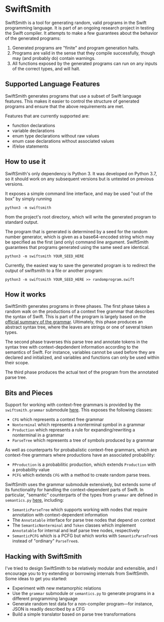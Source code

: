 # SwiftSmith

SwiftSmith is a tool for generating random, valid programs in the Swift programming language. It is part of an ongoing research project in testing the Swift compiler. It attempts to make a few guarantees about the behavior of the generated programs:

1. Generated programs are "finite" and program generation halts.
2. Programs are valid in the sense that they compile successfully, though may (and probably do) contain warnings.
3. All functions exposed by the generated programs can run on any inputs of the correct types, and will halt.

## Supported Language Features

SwiftSmith generates programs that use a subset of Swift language features. This makes it easier to control the structure of generated programs and ensure that the above requirements are met.

Features that are currently supported are:
* function declarations
* variable declarations
* enum type declarations without raw values
* enum case declarations without associated values
* if/else statements

## How to use it

SwiftSmith's only dependency is Python 3. It was developed on Python 3.7, so it should work on any subsequent versions but is untested on previous versions.

It exposes a simple command line interface, and may be used "out of the box" by simply running
```
python3 -m swiftsmith
```
from the project's root directory, which will write the generated program to standard output.

The program that is generated is determined by a seed for the random number generator, which is given as a base64-encoded string which may be specified as the first (and only) command line argument. SwiftSmith guarantees that programs generated using the same seed are identical.
```
python3 -m swiftsmith YOUR_SEED_HERE
```

Currently, the easiest way to save the generated program is to redirect the output of swiftsmith to a file or another program:
```
python3 -m swiftsmith YOUR_SEED_HERE >> randomprogram.swift
```

## How it works

SwiftSmith generates programs in three phases. The first phase takes a random walk on the productions of a context free grammar that describes the syntax of Swift. This is part of the program is largely based on the [official summary of the grammar](https://docs.swift.org/swift-book/ReferenceManual/zzSummaryOfTheGrammar.html). Ultimately, this phase produces an abstract syntax tree, where the leaves are strings or one of several token types.

The second phase traverses this parse tree and annotate tokens in the syntax tree with context-depdendent information according to the semantics of Swift. For instance, variables cannot be used before they are declared and initialized, and variables and functions can only be used within their scope.

The third phase produces the actual text of the program from the annotated parse tree.

## Bits and Pieces

Support for working with context-free grammars is provided by the `swiftsmith.grammar` submodule [here](https://github.com/jacobdweightman/swiftsmith/tree/master/swiftsmith/grammar). This exposes the following classes:

* `CFG` which represents a context free grammar
* `Nonterminal` which represents a nonterminal symbol in a grammar
* `Production` which represents a rule for expanding/rewriting a nonterminal in a  grammar
* `ParseTree` which represents a tree of symbols produced by a grammar

As well as counterparts for probabalistic context-free grammars, which are context-free grammars where productions have an associated probability:

* `PProduction` is a probabilitic production, which extends `Production` with a probability value
* `PCFG` which extends `CFG` with a method to create random parse trees.

SwiftSmith uses the grammar submodule extensively, but extends some of its functionality for handling the context-dependent parts of Swift. In particular, "semantic" counterparts of the types from `grammar` are defined in `semantics.py` [here](https://github.com/jacobdweightman/swiftsmith/blob/master/swiftsmith/semantics.py), including:

* `SemanticParseTree` which supports working with nodes that require annotation with context-dependent information
* The `Annotatable` interface for parse tree nodes that depend on context
* The `SemanticNonterminal` and `Token` classes which implement `Annotatable` for internal and leaf parse tree nodes, respectively
* `SemanticPCFG` which is a PCFG but which works with `SemanticParseTree`s instead of "ordinary" `ParseTree`s.

## Hacking with SwiftSmith

I've tried to design SwiftSmith to be relatively modular and extensible, and I encourage you to try extending or borrowing internals from SwiftSmith. Some ideas to get you started:
* Experiment with new metamorphic relations
* Use the `grammar` submodule or `semantics.py` to generate programs in a different programming language
* Generate random test data for a non-compiler program—for instance, JSON is readily described by a CFG
* Build a simple translator based on parse tree transformations